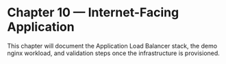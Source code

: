 # Chapter 10 — Internet-Facing Application

This chapter will document the Application Load Balancer stack, the demo nginx workload, and validation steps once the infrastructure is provisioned.
